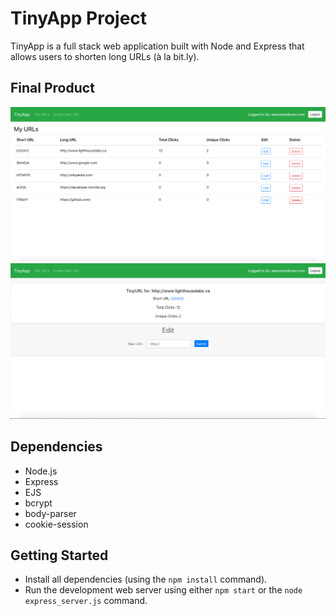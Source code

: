 # TinyApp Project

TinyApp is a full stack web application built with Node and Express that allows users to shorten long URLs (à la bit.ly).

## Final Product

!["List your short urls"](https://raw.githubusercontent.com/seanssullivan/tinyapp/master/docs/urls-page.png)
!["View details for your urls"](https://raw.githubusercontent.com/seanssullivan/tinyapp/master/docs/details-page.png)

## Dependencies

- Node.js
- Express
- EJS
- bcrypt
- body-parser
- cookie-session

## Getting Started

- Install all dependencies (using the `npm install` command).
- Run the development web server using either `npm start` or the `node express_server.js` command.
